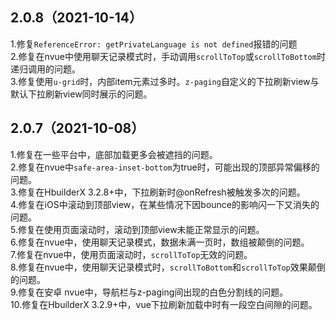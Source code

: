 ## 2.0.8（2021-10-14）
1.修复`ReferenceError: getPrivateLanguage is not defined`报错的问题  
2.修复在nvue中使用聊天记录模式时，手动调用`scrollToTop`或`scrollToBottom`时递归调用的问题。  
3.修复使用`u-grid`时，内部item元素过多时。`z-paging`自定义的下拉刷新view与默认下拉刷新view同时展示的问题。
## 2.0.7（2021-10-08）
1.修复在一些平台中，底部加载更多会被遮挡的问题。  
2.修复在nvue中`safe-area-inset-bottom`为true时，可能出现的顶部异常偏移的问题。  
3.修复在HbuilderX 3.2.8+中，下拉刷新时@onRefresh被触发多次的问题。  
4.修复在iOS中滚动到顶部view，在某些情况下因bounce的影响闪一下又消失的问题。  
5.修复在使用页面滚动时，滚动到顶部view未能正常显示的问题。  
6.修复在nvue中，使用聊天记录模式，数据未满一页时，数组被颠倒的问题。  
7.修复在nvue中，使用页面滚动时，`scrollToTop`无效的问题。  
8.修复在nvue中，使用聊天记录模式时，`scrollToBottom`和`scrollToTop`效果颠倒的问题。  
9.修复在安卓 nvue中，导航栏与z-paging间出现的白色分割线的问题。  
10.修复在HbuilderX 3.2.9+中，vue下拉刷新加载中时有一段空白间隙的问题。
